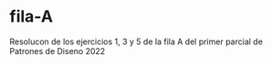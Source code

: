 # fila-A

Resolucon de los ejercicios 1, 3 y 5 de la fila A del primer parcial de Patrones de Diseno 2022
